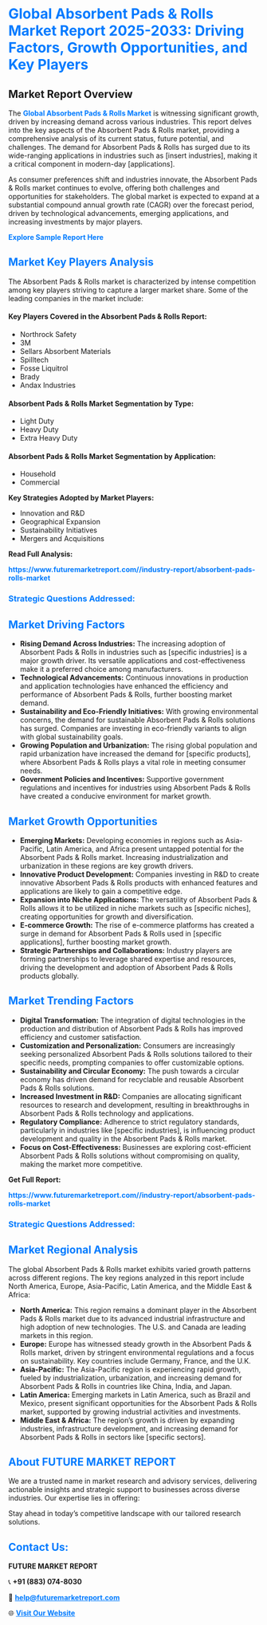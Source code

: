 <h1 style="color: #007BFF;">Global Absorbent Pads & Rolls Market Report 2025-2033: Driving Factors, Growth Opportunities, and Key Players</h1>

<section id="overview">
<h2>Market Report Overview</h2>
<p>The <a href="https://www.futuremarketreport.com//industry-report/absorbent-pads-rolls-market" style="color: #007BFF; text-decoration: none;"><strong>Global Absorbent Pads & Rolls Market</strong></a> is witnessing significant growth, driven by increasing demand across various industries. This report delves into the key aspects of the Absorbent Pads & Rolls market, providing a comprehensive analysis of its current status, future potential, and challenges. The demand for Absorbent Pads & Rolls has surged due to its wide-ranging applications in industries such as [insert industries], making it a critical component in modern-day [applications].</p>
<p>As consumer preferences shift and industries innovate, the Absorbent Pads & Rolls market continues to evolve, offering both challenges and opportunities for stakeholders. The global market is expected to expand at a substantial compound annual growth rate (CAGR) over the forecast period, driven by technological advancements, emerging applications, and increasing investments by major players.</p>
</section>

<section id="overview">
<p><a href="https://www.futuremarketreport.com//request-sample/reportId=48286" style="color: #007BFF; text-decoration: none;"><strong>Explore Sample Report Here</strong></a></p>
</section>

<section id="key-players">
<h2 style="color: #007BFF;">Market Key Players Analysis</h2>
<p>The Absorbent Pads & Rolls market is characterized by intense competition among key players striving to capture a larger market share. Some of the leading companies in the market include:</p>
<h4>Key Players Covered in the Absorbent Pads & Rolls Report:</h4>
<ul><li>Northrock Safety</li><li>3M</li><li>Sellars Absorbent Materials</li><li>Spilltech</li><li>Fosse Liquitrol</li><li>Brady</li><li>Andax Industries</li></ul>
<h4>Absorbent Pads & Rolls Market Segmentation by Type:</h4>
<ul><li>Light Duty</li><li>Heavy Duty</li><li>Extra Heavy Duty</li></ul>

<h4>Absorbent Pads & Rolls Market Segmentation by Application:</h4>
<ul><li>Household</li><li>Commercial</li></ul>
<p><strong>Key Strategies Adopted by Market Players:</strong></p>
<ul>
<li>Innovation and R&D</li>
<li>Geographical Expansion</li>
<li>Sustainability Initiatives</li>
<li>Mergers and Acquisitions</li>
</ul>
</section>

<section>
<p><strong>Read Full Analysis: </strong></p><a href="https://www.futuremarketreport.com//industry-report/absorbent-pads-rolls-market" style="color: #007BFF; text-decoration: none;"><strong>https://www.futuremarketreport.com//industry-report/absorbent-pads-rolls-market</strong></a>
<h3 style="color: #007BFF;">Strategic Questions Addressed:</h3>
</section>

<section id="driving-factors">
<h2 style="color: #007BFF;">Market Driving Factors</h2>
<ul>
<li><strong>Rising Demand Across Industries:</strong> The increasing adoption of Absorbent Pads & Rolls in industries such as [specific industries] is a major growth driver. Its versatile applications and cost-effectiveness make it a preferred choice among manufacturers.</li>
<li><strong>Technological Advancements:</strong> Continuous innovations in production and application technologies have enhanced the efficiency and performance of Absorbent Pads & Rolls, further boosting market demand.</li>
<li><strong>Sustainability and Eco-Friendly Initiatives:</strong> With growing environmental concerns, the demand for sustainable Absorbent Pads & Rolls solutions has surged. Companies are investing in eco-friendly variants to align with global sustainability goals.</li>
<li><strong>Growing Population and Urbanization:</strong> The rising global population and rapid urbanization have increased the demand for [specific products], where Absorbent Pads & Rolls plays a vital role in meeting consumer needs.</li>
<li><strong>Government Policies and Incentives:</strong> Supportive government regulations and incentives for industries using Absorbent Pads & Rolls have created a conducive environment for market growth.</li>
</ul>
</section>

<section id="growth-opportunities">
<h2 style="color: #007BFF;">Market Growth Opportunities</h2>
<ul>
<li><strong>Emerging Markets:</strong> Developing economies in regions such as Asia-Pacific, Latin America, and Africa present untapped potential for the Absorbent Pads & Rolls market. Increasing industrialization and urbanization in these regions are key growth drivers.</li>
<li><strong>Innovative Product Development:</strong> Companies investing in R&D to create innovative Absorbent Pads & Rolls products with enhanced features and applications are likely to gain a competitive edge.</li>
<li><strong>Expansion into Niche Applications:</strong> The versatility of Absorbent Pads & Rolls allows it to be utilized in niche markets such as [specific niches], creating opportunities for growth and diversification.</li>
<li><strong>E-commerce Growth:</strong> The rise of e-commerce platforms has created a surge in demand for Absorbent Pads & Rolls used in [specific applications], further boosting market growth.</li>
<li><strong>Strategic Partnerships and Collaborations:</strong> Industry players are forming partnerships to leverage shared expertise and resources, driving the development and adoption of Absorbent Pads & Rolls products globally.</li>
</ul>
</section>

<section id="trending-factors">
<h2 style="color: #007BFF;">Market Trending Factors</h2>
<ul>
<li><strong>Digital Transformation:</strong> The integration of digital technologies in the production and distribution of Absorbent Pads & Rolls has improved efficiency and customer satisfaction.</li>
<li><strong>Customization and Personalization:</strong> Consumers are increasingly seeking personalized Absorbent Pads & Rolls solutions tailored to their specific needs, prompting companies to offer customizable options.</li>
<li><strong>Sustainability and Circular Economy:</strong> The push towards a circular economy has driven demand for recyclable and reusable Absorbent Pads & Rolls solutions.</li>
<li><strong>Increased Investment in R&D:</strong> Companies are allocating significant resources to research and development, resulting in breakthroughs in Absorbent Pads & Rolls technology and applications.</li>
<li><strong>Regulatory Compliance:</strong> Adherence to strict regulatory standards, particularly in industries like [specific industries], is influencing product development and quality in the Absorbent Pads & Rolls market.</li>
<li><strong>Focus on Cost-Effectiveness:</strong> Businesses are exploring cost-efficient Absorbent Pads & Rolls solutions without compromising on quality, making the market more competitive.</li>
</ul>
</section>

<section>
<p><strong>Get Full Report: </strong></p><a href="https://www.futuremarketreport.com//industry-report/absorbent-pads-rolls-market" style="color: #007BFF; text-decoration: none;"><strong>https://www.futuremarketreport.com//industry-report/absorbent-pads-rolls-market</strong></a>
<h3 style="color: #007BFF;">Strategic Questions Addressed:</h3>
</section>


<section id="regional-analysis">
<h2 style="color: #007BFF;">Market Regional Analysis</h2>
<p>The global Absorbent Pads & Rolls market exhibits varied growth patterns across different regions. The key regions analyzed in this report include North America, Europe, Asia-Pacific, Latin America, and the Middle East & Africa:</p>
<ul>
<li><strong>North America:</strong> This region remains a dominant player in the Absorbent Pads & Rolls market due to its advanced industrial infrastructure and high adoption of new technologies. The U.S. and Canada are leading markets in this region.</li>
<li><strong>Europe:</strong> Europe has witnessed steady growth in the Absorbent Pads & Rolls market, driven by stringent environmental regulations and a focus on sustainability. Key countries include Germany, France, and the U.K.</li>
<li><strong>Asia-Pacific:</strong> The Asia-Pacific region is experiencing rapid growth, fueled by industrialization, urbanization, and increasing demand for Absorbent Pads & Rolls in countries like China, India, and Japan.</li>
<li><strong>Latin America:</strong> Emerging markets in Latin America, such as Brazil and Mexico, present significant opportunities for the Absorbent Pads & Rolls market, supported by growing industrial activities and investments.</li>
<li><strong>Middle East & Africa:</strong> The region’s growth is driven by expanding industries, infrastructure development, and increasing demand for Absorbent Pads & Rolls in sectors like [specific sectors].</li>
</ul>
</section>

<footer>
<h2 style="color: #007BFF;">About FUTURE MARKET REPORT</h2>
<p>We are a trusted name in market research and advisory services, delivering actionable insights and strategic support to businesses across diverse industries. Our expertise lies in offering:</p>

<p>Stay ahead in today’s competitive landscape with our tailored research solutions.</p>

<h2 style="color: #007BFF;">Contact Us:</h2>
<p><strong>FUTURE MARKET REPORT</strong></p>
<p>📞 <strong>+91 (883) 074-8030</strong></p>
<p>📧 <strong><a href="mailto:help@futuremarketreport.com" style="color: #007BFF;">help@futuremarketreport.com</a></strong></p>
<p>🌐 <strong><a href="https://www.futuremarketreport.com/" style="color: #007BFF;">Visit Our Website</a></strong></p>
</footer>